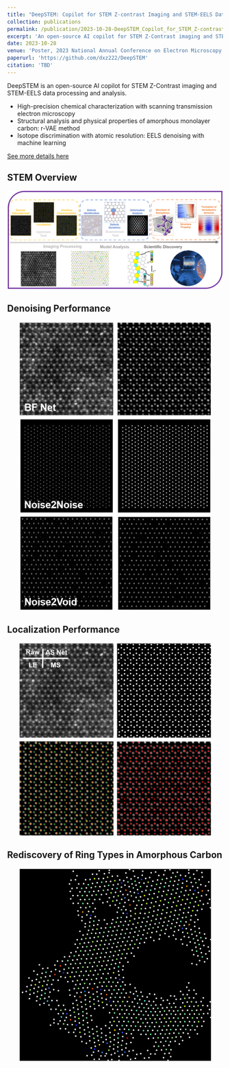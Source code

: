 ```yaml
---
title: "DeepSTEM: Copilot for STEM Z-contrast Imaging and STEM-EELS Data Processing and Analysis"
collection: publications
permalink: /publication/2023-10-28-DeepSTEM_Copilot_for_STEM_Z-contrast_Imaging_and_STEM-EELS_Data_Processing_and_Analysis
excerpt: 'An open-source AI copilot for STEM Z-Contrast imaging and STEM-EELS data processing and analysis.'
date: 2023-10-28
venue: 'Poster, 2023 National Annual Conference on Electron Microscopy (expected)'
paperurl: 'https://github.com/dxz222/DeepSTEM'
citation: 'TBD'
---
```

DeepSTEM is an open-source AI copilot for STEM Z-Contrast imaging and STEM-EELS data processing and analysis.

-	High-precision chemical characterization with scanning transmission electron microscopy
-	Structural analysis and physical properties of amorphous monolayer carbon: r-VAE method
-	Isotope discrimination with atomic resolution: EELS denoising with machine learning

[See more details here](https://github.com/dxz222/DeepSTEM)

STEM Overview
---
<div align=center><img src="../images/STEM.png" width="900"/></div>

Denoising Performance
---
<div align=center><img src="../images/Denoise.png" width="450"/></div>

Localization Performance
---
<div align=center><img src="../images/Localization.png" width="450"/></div>

Rediscovery of Ring Types in Amorphous Carbon
---
<div align=center><img src="../images/RVAE.png" width="450"/></div>
